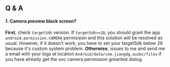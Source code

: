 Q & A
-------

#### 1. Camera preview black screen?

**First**, check `targetSdk` version. If `targetSdk>=28`, you should grant the app `android.permission.CAMERA` permission  and this solution will be resolved as usual. However, if it doesn't work, you have to set your targetSdk below 28 because it's custom system problem. **Otherwise**,  issues to me and send me a email with your logs at location `Android/data/com.jiangdg.ausbc/files` if you have already get the uvc camera permission greanted dialog.

